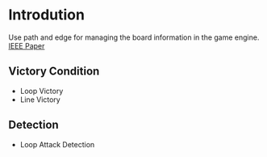# Introdution
Use path and edge for managing the board information in the game engine.
[IEEE Paper](http://ieeexplore.ieee.org/xpl/login.jsp?tp=&arnumber=7393118&url=http%3A%2F%2Fieeexplore.ieee.org%2Fiel7%2F7386271%2F7393109%2F07393118.pdf%3Farnumber%3D7393118)
## Victory Condition
- Loop Victory
- Line Victory
## Detection
- Loop Attack Detection
